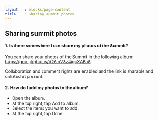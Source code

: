 ```yaml
---
layout   : blocks/page-content
title    : Sharing summit photos
---
```


## Sharing summit photos

#### 1. Is there somewhere I can share my photos of the Summit?

You can share your photos of the Summit in the following album: https://goo.gl/photos/d26tnV3z4tgcXABn8 

Collaboration and comment rights are enabled and the link is sharable and unlisted at present.

#### 2. How do I add my photos to the album?

- Open the album.
- At the top right, tap Add to album.
- Select the items you want to add.
- At the top right, tap Done.

